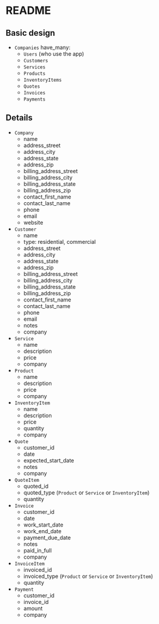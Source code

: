 # README

## Basic design

- `Companies` have_many:
  - `Users` (who use the app)
  - `Customers`
  - `Services`
  - `Products`
  - `InventoryItems`
  - `Quotes`
  - `Invoices`
  - `Payments`

## Details
- `Company`
  - name
  - address_street
  - address_city
  - address_state
  - address_zip
  - billing_address_street
  - billing_address_city
  - billing_address_state
  - billing_address_zip
  - contact_first_name
  - contact_last_name
  - phone
  - email
  - website
- `Customer`
  - name
  - type: residential, commercial
  - address_street
  - address_city
  - address_state
  - address_zip
  - billing_address_street
  - billing_address_city
  - billing_address_state
  - billing_address_zip
  - contact_first_name
  - contact_last_name
  - phone
  - email
  - notes
  - company
- `Service`
  - name
  - description
  - price
  - company
- `Product`
  - name
  - description
  - price
  - company
- `InventoryItem`
  - name
  - description
  - price
  - quantity
  - company
- `Quote`
  - customer_id
  - date
  - expected_start_date
  - notes
  - company
- `QuoteItem`
  - quoted_id
  - quoted_type (`Product` or `Service` or `InventoryItem`)
  - quantity
- `Invoice`
  - customer_id
  - date
  - work_start_date
  - work_end_date
  - payment_due_date
  - notes
  - paid_in_full
  - company
- `InvoiceItem`
  - invoiced_id
  - invoiced_type (`Product` or `Service` or `InventoryItem`)
  - quantity
- `Payment`
  - customer_id
  - invoice_id
  - amount
  - company
